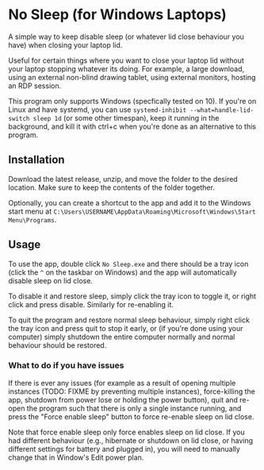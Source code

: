 # No Sleep (for Windows Laptops)
A simple way to keep disable sleep (or whatever lid close behaviour you have) when closing your laptop lid.

Useful for certain things where you want to close your laptop lid without your laptop stopping whatever its doing.
For example, a large download, using an external non-blind drawing tablet, using external monitors, hosting an RDP session.

This program only supports Windows (specfically tested on 10). If you're on Linux and have systemd, you can use `systemd-inhibit --what=handle-lid-switch sleep 1d` (or some other timespan),
keep it running in the background, and kill it with ctrl+c when you're done as an alternative to this program.

## Installation
Download the latest release, unzip, and move the folder to the desired location. Make sure to keep the contents of the folder together.

Optionally, you can create a shortcut to the app and add it to the Windows start menu at `C:\Users\USERNAME\AppData\Roaming\Microsoft\Windows\Start Menu\Programs`.

## Usage
To use the app, double click `No Sleep.exe` and there should be a tray icon (click the `^` on the taskbar on Windows) and the app will automatically disable sleep on lid close.

To disable it and restore sleep, simply click the tray icon to toggle it, or right click and press disable. Similarly for re-enabling it.

To quit the program and restore normal sleep behaviour, simply right click the tray icon and press quit to stop it early,
or (if you're done using your computer) simply shutdown the entire computer normally and normal behaviour should be restored.

### What to do if you have issues

If there is ever any issues (for example as a result of opening multiple instances (TODO: FIXME by preventing multiple instances), force-killing the app, shutdown from power lose or holding the power button),
quit and re-open the program such that there is only a single instance running, and press the "Force enable sleep" button to force re-enable sleep on lid close.

Note that force enable sleep only force enables sleep on lid close. If you had different behaviour (e.g., hibernate or shutdown on lid close, or having different settings for battery and plugged in),
you will need to manually change that in Window's Edit power plan.
